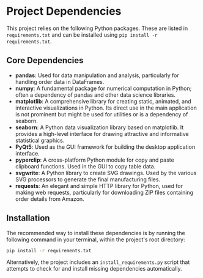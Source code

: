 # Project Dependencies

This project relies on the following Python packages. These are listed in `requirements.txt` and can be installed using `pip install -r requirements.txt`.

## Core Dependencies

*   **pandas**: Used for data manipulation and analysis, particularly for handling order data in DataFrames.
*   **numpy**: A fundamental package for numerical computation in Python; often a dependency of pandas and other data science libraries.
*   **matplotlib**: A comprehensive library for creating static, animated, and interactive visualizations in Python. Its direct use in the main application is not prominent but might be used for utilities or is a dependency of seaborn.
*   **seaborn**: A Python data visualization library based on matplotlib. It provides a high-level interface for drawing attractive and informative statistical graphics.
*   **PyQt5**: Used as the GUI framework for building the desktop application interface.
*   **pyperclip**: A cross-platform Python module for copy and paste clipboard functions. Used in the GUI to copy table data.
*   **svgwrite**: A Python library to create SVG drawings. Used by the various SVG processors to generate the final manufacturing files.
*   **requests**: An elegant and simple HTTP library for Python, used for making web requests, particularly for downloading ZIP files containing order details from Amazon.

## Installation

The recommended way to install these dependencies is by running the following command in your terminal, within the project's root directory:

```bash
pip install -r requirements.txt
```

Alternatively, the project includes an `install_requirements.py` script that attempts to check for and install missing dependencies automatically.
